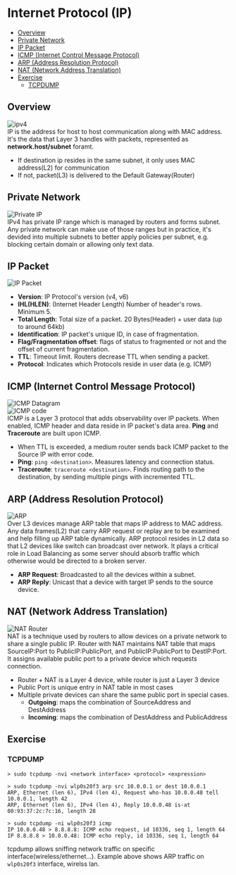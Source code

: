 # Internet Protocol (IP)
  - [Overview](#overview)
  - [Private Network](#private-network)
  - [IP Packet](#ip-packet)
  - [ICMP (Internet Control Message Protocol)](#icmp-internet-control-message-protocol)
  - [ARP (Address Resolution Protocol)](#arp-address-resolution-protocol)
  - [NAT (Network Address Translation)](#nat-network-address-translation)
  - [Exercise](#exercise)
    - [TCPDUMP](#tcpdump)

## Overview
![ipv4](https://i.imgur.com/8ZY9szA.jpg)  
 IP is the address for host to host communication along with MAC address. It's the data that Layer 3 handles with packets, represented as **network.host/subnet** foramt.
- If destination ip resides in the same subnet, it only uses MAC address(L2) for communication
- If not, packet(L3) is delivered to the Default Gateway(Router)

## Private Network
![Private IP](https://i.imgur.com/QarFwtr.jpg)  
 IPv4 has private IP range which is managed by routers and forms subnet. Any private network can make use of those ranges but in practice, it's devided into multiple subnets to better apply policies per subnet, e.g. blocking certain domain or allowing only text data.
  
## IP Packet
![IP Packet](https://i.imgur.com/YbOmhi9.png)  
- **Version**: IP Protocol's version (v4, v6)
- **IHL(HLEN)**: (Internet Header Length) Number of header's rows. Minimum 5.
- **Total Length**: Total size of a packet. 20 Bytes(Header) + user data (up to around 64kb)
- **Identification**: IP packet's unique ID, in case of fragmentation.
- **Flag/Fragmentation offset**: flags of status to fragmented or not and the offset of current fragmentation.
- **TTL**: Timeout limit. Routers decrease TTL when sending a packet.
- **Protocol**: Indicates which Protocols reside in user data (e.g. ICMP)

## ICMP (Internet Control Message Protocol)
![ICMP Datagram](https://download.huawei.com/mdl/image/download?uuid=9c21763198b14ae78941f0493a33605d)  
![ICMP code](https://static.javatpoint.com/tutorial/computer-network/images/icmp-protocol2.png)  
 ICMP is a Layer 3 protocol that adds observability over IP packets. When enabled, ICMP header and data reside in IP packet's data area. **Ping** and **Traceroute** are built upon ICMP.
 - When TTL is exceeded, a medium router sends back ICMP packet to the Source IP with error code.
 - **Ping**: `ping <destination>`. Measures latency and connection status.
 - **Traceroute**: `traceroute <destination>`. Finds routing path to the destination, by sending multiple pings with incremented TTL.

## ARP (Address Resolution Protocol)
![ARP](https://i.imgur.com/WfVpdfj.jpg)  
  Over L3 devices manage ARP table that maps IP address to MAC address. Any data frames(L2) that carry ARP request or replay are to be examined and help filling up ARP table dynamically. ARP protocol resides in L2 data so that L2 devices like switch can broadcast over network. It plays a critical role in Load Balancing as some server should absorb traffic which otherwise would be directed to a broken server.
- **ARP Request**: Broadcasted to all the devices within a subnet.
- **ARP Reply**: Unicast that a device with target IP sends to the source device.

## NAT (Network Address Translation)
![NAT Router](https://i.imgur.com/eOcCuAf.png)  
 NAT is a technique used by routers to allow devices on a private network to share a single public IP. Router with NAT maintains NAT table that maps SourceIP:Port to PublicIP:PublicPort, and PublicIP:PublicPort to DestIP:Port. It assigns available public port to a private device which requests connection. 
 - Router + NAT is a Layer 4 device, while router is just a Layer 3 device
 - Public Port is unique entry in NAT table in most cases
 - Multiple private devices can share the same public port in special cases.
   - **Outgoing**: maps the combination of SourceAddress and DestAddress
   - **Incoming**: maps the combination of DestAddress and PublicAddress


## Exercise
### TCPDUMP
```shell
> sudo tcpdump -nvi <network interface> <protocol> <expression>

> sudo tcpdump -nvi wlp0s20f3 arp src 10.0.0.1 or dest 10.0.0.1
ARP, Ethernet (len 6), IPv4 (len 4), Request who-has 10.0.0.48 tell 10.0.0.1, length 42
ARP, Ethernet (len 6), IPv4 (len 4), Reply 10.0.0.48 is-at 00:93:37:2c:7c:16, length 28

> sudo tcpdump -ni wlp0s20f3 icmp
IP 10.0.0.48 > 8.8.8.8: ICMP echo request, id 10336, seq 1, length 64
IP 8.8.8.8 > 10.0.0.48: ICMP echo reply, id 10336, seq 1, length 64
```
tcpdump allows sniffing network traffic on specific interface(wireless/ethernet...). Example above shows ARP traffic on `wlp0s20f3` interface, wirelss lan.